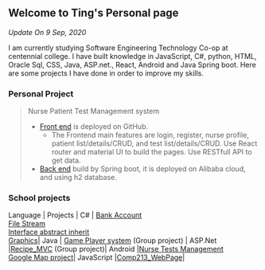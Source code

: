 ## Welcome to Ting's Personal page

<em>Update On 9 Sep, 2020</em>

I am currently studying Software Engineering Technology Co-op at centennial college. I have built knowledge in JavaScript, C#, python, HTML, Oracle Sql, CSS, Java, ASP.net., React, Android and Java Spring boot. Here are some projects I have done in order to improve my skills.    
 
### Personal Project

> Nurse Patient Test Management system
> - [Front end](https://constantlytiti.github.io/NursePatientTest_React) is deployed on GitHub. 
>    - The Frontend main features are login, register, nurse profile, patient list/details/CRUD, and test list/details/CRUD. Use React router and material UI to build the pages. Use RESTfull API to get data.
> - [Back end](https://github.com/constantlyTiTi/nursePatientTest_Server) build by Spring boot, it is deployed on Alibaba cloud, and using h2 database.


### School projects


 Language  |    Projects       |
     C#    |  [Bank Account](https://github.com/constantlyTiTi/Comp123_assignment_C-/tree/master/Assignment_03_BankAccount/Assignment_03_BankAccount)<br>[File Stream](https://github.com/constantlyTiTi/Comp123_assignment_C-/tree/master/Assignment_FileStream)<br>[Interface abstract inherit](https://github.com/constantlyTiTi/Comp123_assignment_C-/tree/master/Assignment_Interface_Abstract/Assignment_Interface_Abstract)<br>[Graphics](https://github.com/constantlyTiTi/Comp123_assignment_C-/tree/master/System_Drawing_Graphics/Lab5)|
    Java   | [Game Player system](https://github.com/constantlyTiTi/GamePlayer_Java) (Group project) |
   ASP.Net |[Recipe_MVC](https://github.com/constantlyTiTi/recipe_MVC) (Group project)|
   Android |[Nurse Tests Management](https://github.com/constantlyTiTi/NurseTestsManagement)<br>[Google Map project](https://github.com/constantlyTiTi/GoogleMapAssignmentLab05)|
JavaScript |[Comp213_WebPage](https://constantlytiti.github.io/Comp213_WebPage/)|




